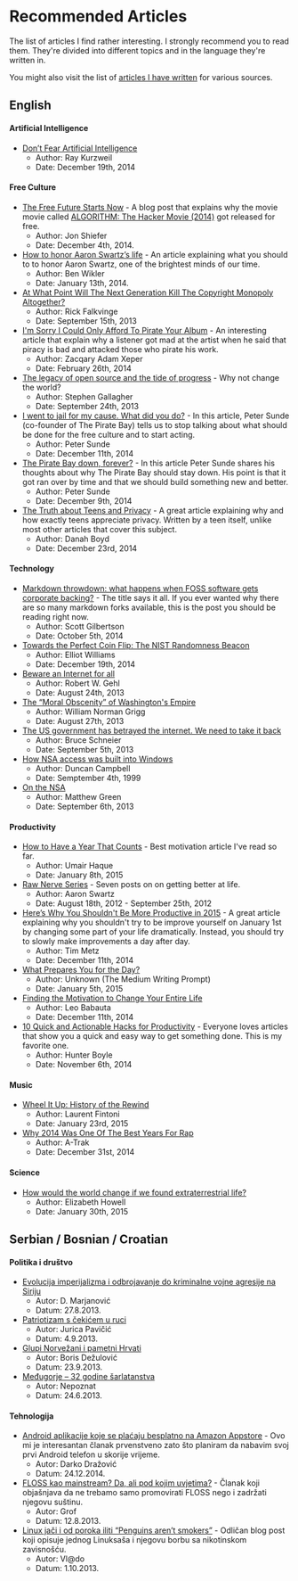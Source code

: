 # Recommended Articles

The list of articles I find rather interesting. I strongly recommend you to read them. They're divided into different topics and in the language they're written in.

You might also visit the list of [articles I have written](https://github.com/aleksandar-todorovic/published-papers-and-articles/#my-published-papers) for various sources.

## English

#### Artificial Intelligence

* [Don’t Fear Artificial Intelligence](http://time.com/3641921/dont-fear-artificial-intelligence/)
  * Author: Ray Kurzweil
  * Date: December 19th, 2014

#### Free Culture

* [The Free Future Starts Now](http://www.brandxindustries.com/blog/2014/12/4/the-free-future-starts-now) - A blog post that explains why the movie movie called [ALGORITHM: The Hacker Movie (2014)](https://www.youtube.com/watch?v=6qpudAhYhpc) got released for free.
  * Author: Jon Shiefer
  * Date: December 4th, 2014.
* [How to honor Aaron Swartz’s life](https://medium.com/sample-collection/how-to-honor-aaron-swartz-33a2ae09598a) - An article explaining what you should to to honor Aaron Swartz, one of the brightest minds of our time.
  * Author: Ben Wikler
  * Date: January 13th, 2014.
* [At What Point Will The Next Generation Kill The Copyright Monopoly Altogether?](http://torrentfreak.com/kill-the-copyright-monopoly-altogether-130915/)
  * Author: Rick Falkvinge
  * Date: September 15th, 2013
* [I'm Sorry I Could Only Afford To Pirate Your Album](http://falkvinge.net/2013/02/26/im-sorry-i-could-only-afford-to-pirate-your-album/) - An interesting article that explain why a listener got mad at the artist when he said that piracy is bad and attacked those who pirate his work.
  * Author: Zacqary Adam Xeper
  * Date: February 26th, 2014
* [The legacy of open source and the tide of progress](https://opensource.com/life/13/9/legacy-open-source-tide-progress) - Why not change the world?
  * Author: Stephen Gallagher
  * Date: September 24th, 2013
* [I went to jail for my cause. What did you do?](http://www.wired.co.uk/news/archive/2014-12/11/peter-sunde) - In this article, Peter Sunde (co-founder of The Pirate Bay) tells us to stop talking about what should be done for the free culture and to start acting.
  * Author: Peter Sunde
  * Date: December 11th, 2014
* [The Pirate Bay down, forever?](http://blog.brokep.com/2014/12/09/the-pirate-bay-down-forever/) - In this article Peter Sunde shares his thoughts about why The Pirate Bay should stay down. His point is that it got ran over by time and that we should build something new and better.
  * Author: Peter Sunde
  * Date: December 9th, 2014
* [The Truth about Teens and Privacy](https://medium.com/backchannel/the-truth-about-teens-and-privacy-988aee14a203) - A great article explaining why and how exactly teens appreciate privacy. Written by a teen itself, unlike most other articles that cover this subject.
  * Author: Danah Boyd
  * Date: December 23rd, 2014

#### Technology

* [Markdown throwdown: what happens when FOSS software gets corporate backing?](http://arstechnica.com/information-technology/2014/10/markdown-throwdown-what-happens-when-foss-software-gets-corporate-backing/) - The title says it all. If you ever wanted why there are so many markdown forks available, this is the post you should be reading right now.
  * Author: Scott Gilbertson
  * Date: October 5th, 2014
* [Towards the Perfect Coin Flip: The NIST Randomness Beacon](http://hackaday.com/2014/12/19/nist-randomness-beacon/)
  * Author: Elliot Williams
  * Date: December 19th, 2014
* [Beware an Internet for all](http://www.sltrib.com/sltrib/opinion/56764743-82/internet-connected-facebook-google.html.csp)
  * Author: Robert W. Gehl
  * Date: August 24th, 2013
* [The “Moral Obscenity” of Washington's Empire](http://www.lewrockwell.com/lrc-blog/the-moral-obscenity-of-washingtons-empire/)
  * Author: William Norman Grigg
  * Date: August 27th, 2013
* [The US government has betrayed the internet. We need to take it back](http://www.theguardian.com/commentisfree/2013/sep/05/government-betrayed-internet-nsa-spying)
  * Author: Bruce Schneier
  * Date: September 5th, 2013
* [How NSA access was built into Windows](http://www.heise.de/tp/artikel/5/5263/1.html)
  * Author: Duncan Campbell
  * Date: Semptember 4th, 1999
* [On the NSA](http://blog.cryptographyengineering.com/2013/09/on-nsa.html)
  * Author: Matthew Green
  * Date: September 6th, 2013

#### Productivity

* [How to Have a Year That Counts](https://medium.com/bad-words/how-to-have-a-year-that-counts-ee7e8d196b48) - Best motivation article I've read so far.
  * Author: Umair Haque
  * Date: January 8th, 2015
* [Raw Nerve Series](http://www.aaronsw.com/weblog/rawnerve) - Seven posts on on getting better at life.
  * Author: Aaron Swartz
  * Date: August 18th, 2012 - September 25th, 2012
* [Here’s Why You Shouldn't Be More Productive in 2015](https://www.linkedin.com/pulse/heres-why-you-shouldnt-more-tim-metz) - A great article explaining why you shouldn't try to be improve yourself on January 1st by changing some part of your life dramatically. Instead, you should try to slowly make improvements a day after day.
  * Author: Tim Metz
  * Date: December 11th, 2014
* [What Prepares You for the Day?](https://medium.com/medium-writing-prompts/what-prepares-you-for-the-day-569939b9525e?recommendNoteId=25b55eba3065)
  * Author: Unknown (The Medium Writing Prompt)
  * Date: January 5th, 2015
* [Finding the Motivation to Change Your Entire Life](http://zenhabits.net/life-changing/)
  * Author: Leo Babauta
  * Date: December 11th, 2014
* [10 Quick and Actionable Hacks for Productivity](http://blog.notesmartly.com/10-quick-and-actionable-tips-for-productivity/) - Everyone loves articles that show you a quick and easy way to get something done. This is my favorite one.
  * Author: Hunter Boyle
  * Date: November 6th, 2014

#### Music

* [Wheel It Up: History of the Rewind](https://medium.com/cuepoint/wheel-it-up-history-of-the-rewind-21fdcff243d9)
  * Author: Laurent Fintoni
  * Date: January 23rd, 2015
* [Why 2014 Was One Of The Best Years For Rap](https://medium.com/cuepoint/why-2014-was-one-of-the-best-years-for-rap-40ecab5b0ecf)
  * Author: A-Trak
  * Date: December 31st, 2014

#### Science

* [How would the world change if we found extraterrestrial life?](http://phys.org/news/2015-01-world-extraterrestrial-life.html)
  * Author: Elizabeth Howell
  * Date: January 30th, 2015

## Serbian / Bosnian / Croatian

#### Politika i društvo

* [Evolucija imperijalizma i odbrojavanje do kriminalne vojne agresije na Siriju](http://www.advance.hr/vijesti/evolucija-imperijalizma-i-odbrojavanje-do-kriminalne-vojne-agresije-na-siriju/)
  * Autor: D. Marjanović
  * Datum: 27.8.2013.
* [Patriotizam s čekićem u ruci](http://www.slobodnadalmacija.hr/Hrvatska/tabid/66/articleType/ArticleView/articleId/220498/Default.aspx)
  * Autor: Jurica Pavičić
  * Datum: 4.9.2013.
* [Glupi Norvežani i pametni Hrvati](http://www.slobodnadalmacija.hr/Hrvatska/tabid/66/articleType/ArticleView/articleId/222380/Default.aspx)
  * Autor: Boris Dežulović
  * Datum: 23.9.2013.
* [Međugorje – 32 godine šarlatanstva](http://tacno.net/novosti/medugorje-32-godina-sarlatanstva/)
  * Autor: Nepoznat
  * Datum: 24.6.2013.

#### Tehnologija

* [Android aplikacije koje se plaćaju besplatno na Amazon Appstore](http://kompjuteras.com/android-aplikacije-koje-se-placaju-besplatno-na-amazon-appstore/) - Ovo mi je interesantan članak prvenstveno zato što planiram da nabavim svoj prvi Android telefon u skorije vrijeme.
  * Autor: Darko Dražović
  * Datum: 24.12.2014.
* [FLOSS kao mainstream? Da, ali pod kojim uvjetima?](http://www.linuxzasve.com/floss-kao-mainstream-da-ali-pod-kojim-uvjetima) - Članak koji objašnjava da ne trebamo samo promovirati FLOSS nego i zadržati njegovu suštinu.
  * Autor: Grof
  * Datum: 12.8.2013.
* [Linux jači i od poroka iliti “Penguins aren’t smokers”](http://www.linuxzasve.com/linux-jaci-i-od-poroka-iliti-penguins-arent-smokers) - Odličan blog post koji opisuje jednog Linuksaša i njegovu borbu sa nikotinskom zavisnošću.
  * Autor: Vl@do
  * Datum: 1.10.2013.
